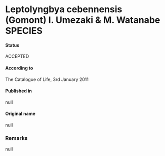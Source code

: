 # Leptolyngbya cebennensis (Gomont) I. Umezaki & M. Watanabe SPECIES

#### Status
ACCEPTED

#### According to
The Catalogue of Life, 3rd January 2011

#### Published in
null

#### Original name
null

### Remarks
null
